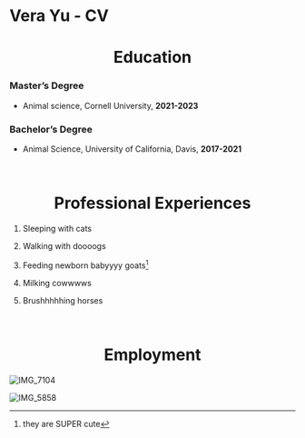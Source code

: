 Vera Yu - CV
================

<h1 align="center">
Education
</h1>

### Master’s Degree

- Animal science, Cornell University, **2021-2023**

### Bachelor’s Degree

- Animal Science, University of California, Davis, **2017-2021**

<br>

<h1 align="center">
Professional Experiences
</h1>

1.  Sleeping with cats

2.  Walking with doooogs

3.  Feeding newborn babyyyy goats[^1]

4.  Milking cowwwws

5.  Brushhhhhing horses

<br>

<h1 align="center">
Employment
</h1>

![IMG_7104](https://user-images.githubusercontent.com/123325489/216679736-ff48592b-cbc1-404d-903a-c789612a8a94.JPG)
<br>

![IMG_5858](https://user-images.githubusercontent.com/123325489/216679743-118dfef7-c07e-4416-bf06-a9266e5c20ba.jpeg)

[^1]: they are SUPER cute
